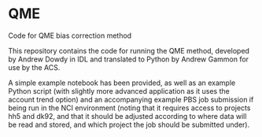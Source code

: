 # QME
Code for QME bias correction method

This repository contains the code for running the QME method, developed by Andrew Dowdy in IDL and translated to Python by Andrew Gammon for use by the ACS.

A simple example notebook has been provided, as well as an example Python script (with slightly more advanced application as it uses the account trend option) and an accompanying example PBS job submission if being run in the NCI environment (noting that it requires access to projects hh5 and dk92, and that it should be adjusted according to where data will be read and stored, and which project the job should be submitted under).
